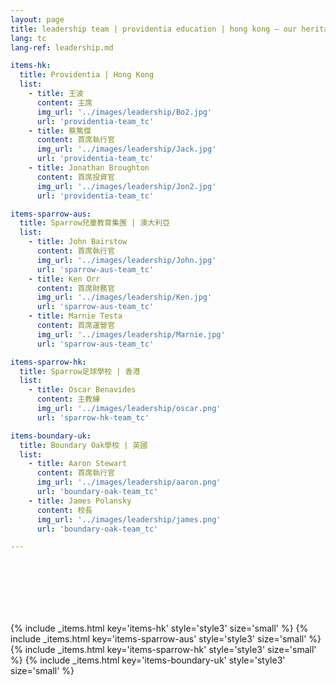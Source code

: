 ```yaml
---
layout: page
title: leadership team | providentia education | hong kong — our heritage, their future | providentia education | hong kong
lang: tc
lang-ref: leadership.md

items-hk:
  title: Providentia | Hong Kong
  list:
    - title: 王波
      content: 主席
      img_url: '../images/leadership/Bo2.jpg'
      url: 'providentia-team_tc'
    - title: 蔡篤傑
      content: 首席執行官
      img_url: '../images/leadership/Jack.jpg'
      url: 'providentia-team_tc'
    - title: Jonathan Broughton
      content: 首席投資官
      img_url: '../images/leadership/Jon2.jpg'
      url: 'providentia-team_tc'

items-sparrow-aus:
  title: Sparrow兒童教育集團 | 澳大利亞
  list:
    - title: John Bairstow
      content: 首席執行官
      img_url: '../images/leadership/John.jpg'
      url: 'sparrow-aus-team_tc'
    - title: Ken Orr
      content: 首席財務官
      img_url: '../images/leadership/Ken.jpg'
      url: 'sparrow-aus-team_tc'
    - title: Marnie Testa
      content: 首席運營官
      img_url: '../images/leadership/Marnie.jpg'
      url: 'sparrow-aus-team_tc'

items-sparrow-hk:
  title: Sparrow足球學校 | 香港
  list:
    - title: Oscar Benavides
      content: 主教練
      img_url: '../images/leadership/oscar.png'
      url: 'sparrow-hk-team_tc'

items-boundary-uk:
  title: Boundary Oak學校 | 英國
  list:
    - title: Aaron Stewart
      content: 首席執行官
      img_url: '../images/leadership/aaron.png'
      url: 'boundary-oak-team_tc'
    - title: James Polansky
      content: 校長
      img_url: '../images/leadership/james.png'
      url: 'boundary-oak-team_tc'

---
```

<section class="wrapper style1 align-center invert" style = "height: 100px;"></section>
{% include _items.html key='items-hk' style='style3' size='small' %}
{% include _items.html key='items-sparrow-aus' style='style3' size='small' %}
{% include _items.html key='items-sparrow-hk' style='style3' size='small' %}
{% include _items.html key='items-boundary-uk' style='style3' size='small' %}